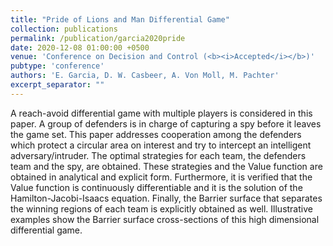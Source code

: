 ```yaml
---
title: "Pride of Lions and Man Differential Game"
collection: publications
permalink: /publication/garcia2020pride
date: 2020-12-08 01:00:00 +0500
venue: 'Conference on Decision and Control (<b><i>Accepted</i></b>)'
pubtype: 'conference'
authors: 'E. Garcia, D. W. Casbeer, A. Von Moll, M. Pachter'
excerpt_separator: ""
---
```

A reach-avoid differential game with multiple players is considered in this paper. A group of defenders is in charge of capturing a spy before it leaves the game set. This paper addresses cooperation among the defenders which protect a circular area on interest and try to intercept an intelligent adversary/intruder. The optimal strategies for each team, the defenders team and the spy, are obtained. These strategies and the Value function are obtained in analytical and explicit form. Furthermore, it is verified that the Value function is continuously differentiable and it is the solution of the Hamilton-Jacobi-Isaacs equation. Finally, the Barrier surface that separates the winning regions of each team is explicitly obtained as well. Illustrative examples show the Barrier surface cross-sections of this high dimensional differential game.
